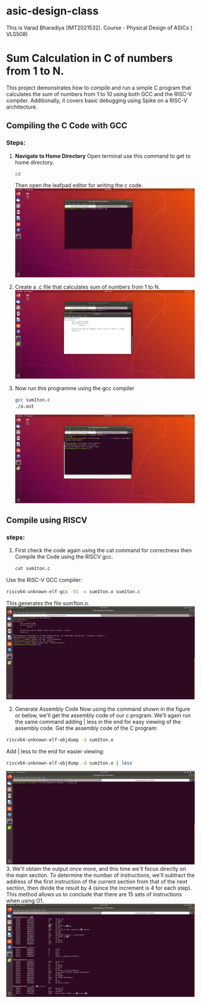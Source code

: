 # asic-design-class
This is Varad Bharadiya (IMT2021532). Course - Physical Design of ASICs ( VLS508)

# Sum Calculation in C of numbers from 1 to N.

This project demonstrates how to compile and run a simple C program that calculates the sum of numbers from 1 to 10 using both GCC and the RISC-V compiler. Additionally, it covers basic debugging using Spike on a RISC-V architecture.

## Compiling the C Code with GCC

### Steps:

1. **Navigate to Home Directory**
   Open terminal
   use this command to get to home directory.
   ```bash
   cd
   ```
   Then open the leafpad editor for writing the c code.
   ![Alt text](images/image1.png)

3. Create a .c file that calculates sum of numbers from 1 to N.
   ![Alt text](images/image2.png)
4. Now run this programme using the gcc compiler
   
    ```bash
   gcc sum1ton.c
   ./a.out
    ```
   ![Alt text](images/image3.png)
   
## Compile using RISCV

### steps:
1. First check the code again using the cat command for correctness then Compile the Code using the RISCV gcc.
   ```bash
   cat sum1ton.c
   ```
Use the RISC-V GCC compiler:
   ```bash
   riscv64-unknown-elf-gcc -O1 -o sum1ton.o sum1ton.c
   ```
This generates the file sum1ton.o.
   ![Alt text](images/image4.png)

2. Generate Assembly Code
Now using the command shown in the figure or below, we'll get the assembly code of our c program. We'll again run the same command adding | less in the end for easy viewing of the assembly code.
Get the assembly code of the C program:
```bash
riscv64-unknown-elf-objdump -d sum1ton.o
```
Add | less to the end for easier viewing:
```bash
riscv64-unknown-elf-objdump -d sum1ton.o | less
```
   ![Alt text](images/image5.png)
3. We'll obtain the output once more, and this time we'll focus directly on the main section. To determine the number of instructions, we'll subtract the address of the first instruction of the current section from that of the next section, then divide the result by 4 (since the increment is 4 for each step). This method allows us to conclude that there are 15 sets of instructions when using O1.
   ![Alt text](images/image6.png)






   


